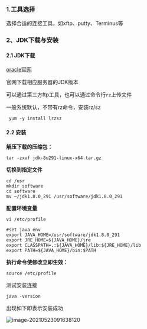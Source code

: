 ### 1.工具选择

选择合适的连接工具，如xftp、putty、Terminus等

### 2、JDK下载与安装

#### 2.1 JDK下载

[oracle官网](https://www.oracle.com/java/technologies/javase/javase-jdk8-downloads.html)

官网下载相应服务器的JDK版本

可以通过第三方ftp工具，也可以通过命令行`rz`上传文件

一般系统默认，不带有rz命令，安装rz/sz

```shell
 yum -y install lrzsz
```

#### 2.2 安装

**解压下载的压缩包：**

```shell
tar -zxvf jdk-8u291-linux-x64.tar.gz 
```

**切换到指定文件**

```shell
cd /usr
mkdir software
cd software
mv ~/jdk1.8.0_291 /usr/software/jdk1.8.0_291
```

**配置环境变量**

```shell
vi /etc/profile
```

```shell
#set java env
export JAVA_HOME=/usr/software/jdk1.8.0_291
export JRE_HOME=${JAVA_HOME}/jre    
export CLASSPATH=.:${JAVA_HOME}/lib:${JRE_HOME}/lib    
export PATH=${JAVA_HOME}/bin:$PATH 
```

**执行命令使修改立即生效：**

```shell
source /etc/profile
```

测试安装连接

```shell
java -version
```

出现如下即表示安装成功

![image-20210523091638120](https://cdn.jsdelivr.net/gh/liuhuanhuan963019/blogPicture/md_photos/%E9%98%BF%E9%87%8C%E4%BA%91%E6%9C%8D%E5%8A%A1%E5%99%A8%E5%AE%89%E8%A3%85JDK1.png)



